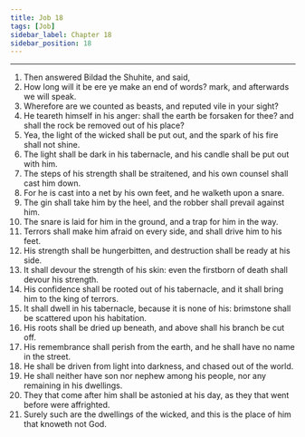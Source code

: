 ```yaml
---
title: Job 18
tags: [Job]
sidebar_label: Chapter 18
sidebar_position: 18
---
```


---
1. Then answered Bildad the Shuhite, and said,
2. How long will it be ere ye make an end of words? mark, and afterwards we will speak.
3. Wherefore are we counted as beasts, and reputed vile in your sight?
4. He teareth himself in his anger: shall the earth be forsaken for thee? and shall the rock be removed out of his place?
5. Yea, the light of the wicked shall be put out, and the spark of his fire shall not shine.
6. The light shall be dark in his tabernacle, and his candle shall be put out with him.
7. The steps of his strength shall be straitened, and his own counsel shall cast him down.
8. For he is cast into a net by his own feet, and he walketh upon a snare.
9. The gin shall take him by the heel, and the robber shall prevail against him.
10. The snare is laid for him in the ground, and a trap for him in the way.
11. Terrors shall make him afraid on every side, and shall drive him to his feet.
12. His strength shall be hungerbitten, and destruction shall be ready at his side.
13. It shall devour the strength of his skin: even the firstborn of death shall devour his strength.
14. His confidence shall be rooted out of his tabernacle, and it shall bring him to the king of terrors.
15. It shall dwell in his tabernacle, because it is none of his: brimstone shall be scattered upon his habitation.
16. His roots shall be dried up beneath, and above shall his branch be cut off.
17. His remembrance shall perish from the earth, and he shall have no name in the street.
18. He shall be driven from light into darkness, and chased out of the world.
19. He shall neither have son nor nephew among his people, nor any remaining in his dwellings.
20. They that come after him shall be astonied at his day, as they that went before were affrighted.
21. Surely such are the dwellings of the wicked, and this is the place of him that knoweth not God.